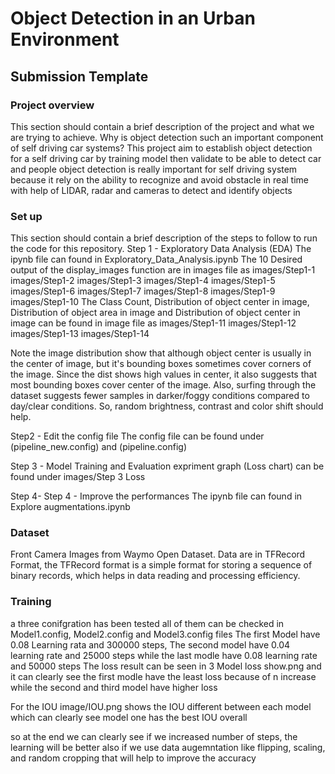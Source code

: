 # Object Detection in an Urban Environment



## Submission Template

### Project overview
This section should contain a brief description of the project and what we are trying to achieve. Why is object detection such an important component of self driving car systems?
This project aim to establish object detection for a self driving car by training model then validate to be able to detect car and people
object detection is really important for self driving system because it rely on the ability to recognize and avoid obstacle in real time with help of LIDAR, radar and cameras to detect and identify objects




### Set up
This section should contain a brief description of the steps to follow to run the code for this repository.
Step 1 - Exploratory Data Analysis (EDA)
The ipynb file can found in Exploratory_Data_Analysis.ipynb
The 10 Desired output of the display_images function are in images file as
images/Step1-1
images/Step1-2
images/Step1-3
images/Step1-4
images/Step1-5
images/Step1-6
images/Step1-7
images/Step1-8
images/Step1-9
images/Step1-10
The Class Count, Distribution of object center in image, Distribution of object area in image and Distribution of object center in image can be found in image file as
images/Step1-11
images/Step1-12
images/Step1-13
images/Step1-14

Note the image distribution show that although object center is usually in the center of image, 
but it's bounding boxes sometimes cover corners of the image. Since the dist shows high values in center, 
it also suggests that most bounding boxes cover center of the image.
Also, surfing through the dataset suggests fewer samples in darker/foggy conditions compared to day/clear conditions. 
So, random brightness, contrast and color shift should help.


Step2 - Edit the config file
The config file can be found under (pipeline_new.config) and (pipeline.config)

Step 3 - Model Training and Evaluation
expriment graph (Loss chart) can be found under images/Step 3 Loss

Step 4- Step 4 - Improve the performances
The ipynb file can found in Explore augmentations.ipynb


### Dataset
Front Camera Images from Waymo Open Dataset. Data are in TFRecord Format, the TFRecord format is a simple format for storing a sequence of binary records, which helps in data reading and processing efficiency.

### Training
 a three conifgration has been tested all of them can be checked in Model1.config, Model2.config and Model3.config files 
 The first Model have 0.08 Learning rata and 300000 steps, The second model have 0.04 learning rate and 25000 steps while the last modle have 0.08 learning rate and 50000 steps
 The loss result can be seen in 3 Model loss show.png
 and it can clearly see the first modle have the least loss because of n increase while the second and third model have higher loss
 
 For the IOU image/IOU.png shows the IOU different between each model which can clearly see model one has the best IOU overall

so at the end we can clearly see if we increased number of steps, the learning will be better also if we use data augemntation like flipping, scaling, and random cropping that will help to improve the accuracy 
